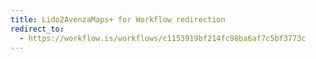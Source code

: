 ```yaml
---
title: Lido2AvenzaMaps+ for Workflow redirection
redirect_to:
  - https://workflow.is/workflows/c1153919bf214fc98ba6af7c5bf3773c
---
```

